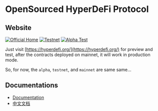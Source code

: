 # OpenSourced HyperDeFi Protocol

## Website

[![Official Home](https://github.com/HyperDeFiProtocol/home/actions/workflows/mainnet.yml/badge.svg)](https://hyperdefi.org/)
[![Testnet](https://github.com/HyperDeFiProtocol/home/actions/workflows/testnet.yml/badge.svg)](https://testnet.hyperdefi.org/)
[![Alpha Test](https://github.com/HyperDeFiProtocol/home/actions/workflows/alpha.yml/badge.svg)](https://alpha.hyperdefi.org/)

Just visit [https://hyperdefi.org/](https://hyperdefi.org/) for preview and test, after the contracts deployed on
mainnet, it will work in production mode.

So, for now, the `alpha`, `testnet`, and `mainnet` are same same...

## Documentations

- [Documentation](https://docs.hyperdefi.org/)
- [中文文档](https://docs.hyperdefi.org/zh/)
